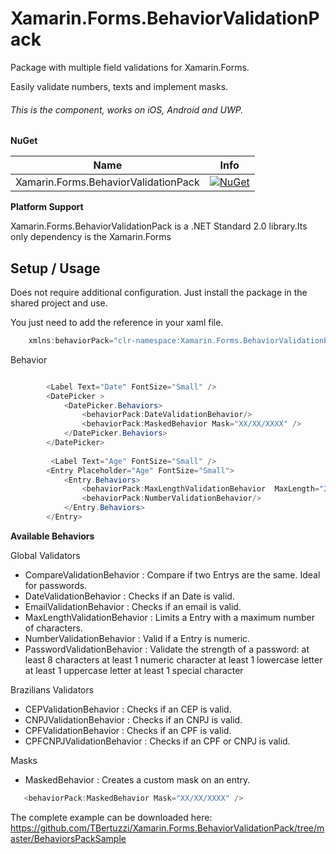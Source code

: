 # Xamarin.Forms.BehaviorValidationPack

 Package with multiple field validations for Xamarin.Forms.
 
 Easily validate numbers, texts and implement masks.
 
###### This is the component, works on iOS, Android and UWP.

**NuGet**

|Name|Info|
| ------------------- | :------------------: |
|Xamarin.Forms.BehaviorValidationPack|[![NuGet](https://buildstats.info/nuget/Xamarin.Forms.BehaviorValidationPack)](https://www.nuget.org/packages/Xamarin.Forms.BehaviorValidationPack/)|


**Platform Support**

Xamarin.Forms.BehaviorValidationPack is a .NET Standard 2.0 library.Its only dependency is the Xamarin.Forms

## Setup / Usage

Does not require additional configuration. Just install the package in the shared project and use.

You just need to add the reference in your xaml file.

```csharp
    xmlns:behaviorPack="clr-namespace:Xamarin.Forms.BehaviorValidationPack;assembly=Xamarin.Forms.BehaviorValidationPack"
```

Behavior


```csharp

        <Label Text="Date" FontSize="Small" />
        <DatePicker >
            <DatePicker.Behaviors>
                <behaviorPack:DateValidationBehavior/>
                <behaviorPack:MaskedBehavior Mask="XX/XX/XXXX" />
            </DatePicker.Behaviors>
        </DatePicker>
        
         <Label Text="Age" FontSize="Small" />
        <Entry Placeholder="Age" FontSize="Small">
            <Entry.Behaviors>
                <behaviorPack:MaxLengthValidationBehavior  MaxLength="2"/>
                <behaviorPack:NumberValidationBehavior/>
            </Entry.Behaviors>
        </Entry>

```

**Available Behaviors**

Global Validators

* CompareValidationBehavior : Compare if two Entrys are the same. Ideal for passwords.
* DateValidationBehavior : Checks if an Date is valid.
* EmailValidationBehavior : Checks if an email is valid.
* MaxLengthValidationBehavior : Limits a Entry with a maximum number of characters.
* NumberValidationBehavior : Valid if a Entry is numeric.
* PasswordValidationBehavior : Validate the strength of a password:
    at least 8 characters
    at least 1 numeric character
    at least 1 lowercase letter
    at least 1 uppercase letter
    at least 1 special character
 
 
Brazilians Validators

* CEPValidationBehavior : Checks if an CEP is valid.
* CNPJValidationBehavior : Checks if an CNPJ is valid.
* CPFValidationBehavior : Checks if an CPF is valid.
* CPFCNPJValidationBehavior : Checks if an CPF or CNPJ is valid.

Masks

* MaskedBehavior : Creates a custom mask on an entry.


```csharp
   <behaviorPack:MaskedBehavior Mask="XX/XX/XXXX" />
```
    

The complete example can be downloaded here: https://github.com/TBertuzzi/Xamarin.Forms.BehaviorValidationPack/tree/master/BehaviorsPackSample
